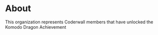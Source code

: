 About
=====

This organization represents Coderwall members that have unlocked the Komodo Dragon Achievement 